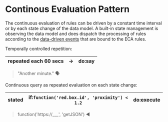 # Continous Evaluation Pattern

The continuous evaluation of rules can be driven by a constant time interval or by each state change of the data model. A built-in state management is observing the data model and does dispatch the processing of rules according to the [data-driven events](../eca/events.md#data-driven-events) that are bound to the ECA rules.

Temporally controlled repetition:

| repeated each 60 secs	| →	| do:say | 
|---|---|---|
> "Another minute." 🗣


Continuous query as repeated evaluation on each state change:

| stated	| if:`function('red.box.id', 'proximity') < 1.2` | do:execute | 
|---|---|---|
> function('https://___', 'getJSON') ◀